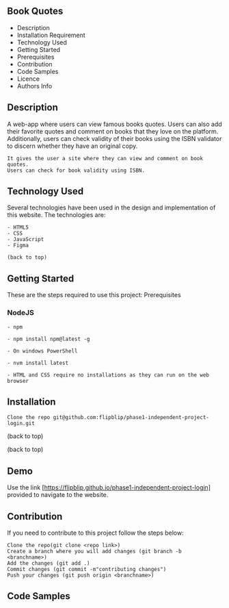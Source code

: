 ## Book Quotes

- Description
- Installation Requirement
- Technology Used
- Getting Started
- Prerequisites
- Contribution
- Code Samples
- Licence
- Authors Info

## Description

A web-app where users can view famous books quotes. Users can also add their favorite quotes and comment on books that they love on the platform. Additionally, users can check validity of their books using the ISBN validator to discern whether they have an original copy.

    It gives the user a site where they can view and comment on book quotes.
    Users can check for book validity using ISBN.

## Technology Used

Several technologies have been used in the design and implementation of this website. The technologies are:

    - HTML5
    - CSS
    - JavaScript
    - Figma

    (back to top)

## Getting Started

These are the steps required to use this project:
Prerequisites

### NodeJS

    - npm

    - npm install npm@latest -g

    - On windows PowerShell

    - nvm install latest

    - HTML and CSS require no installations as they can run on the web browser

## Installation

    Clone the repo git@github.com:flipblip/phase1-independent-project-login.git

(back to top)

(back to top)
## Demo

Use the link [https://flipblip.github.io/phase1-independent-project-login] provided to navigate to the website. 


## Contribution

If you need to contribute to this project follow the steps below:

    Clone the repo(git clone <repo link>)
    Create a branch where you will add changes (git branch -b <branchname>)
    Add the changes (git add .)
    Commit changes (git commit -m"contributing changes")
    Push your changes (git push origin <branchname>)

## Code Samples
